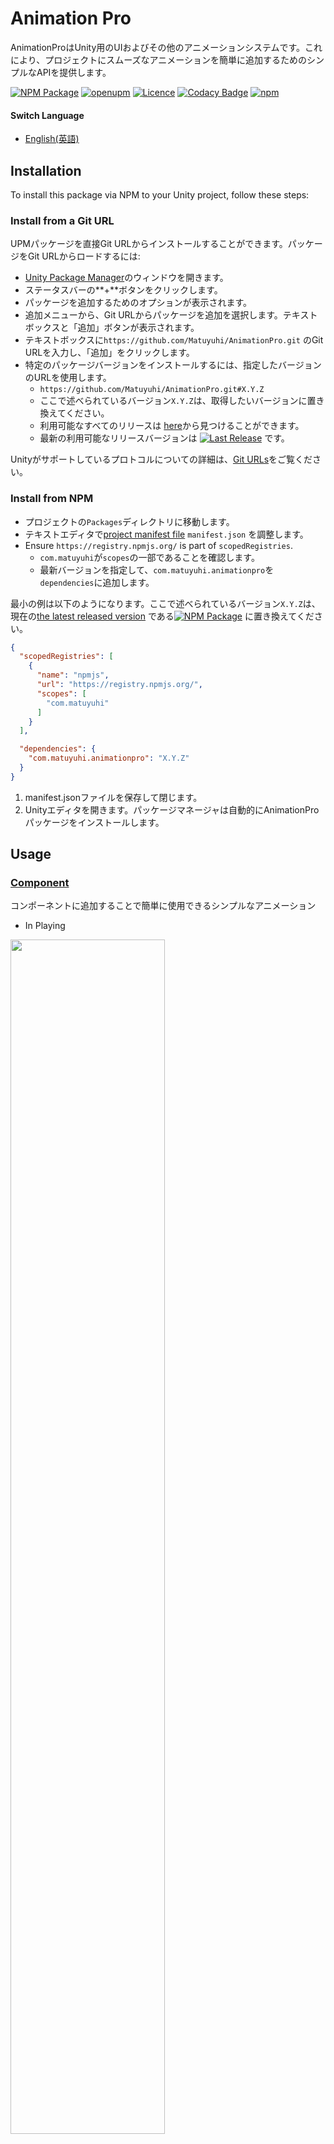 # Animation Pro

AnimationProはUnity用のUIおよびその他のアニメーションシステムです。これにより、プロジェクトにスムーズなアニメーションを簡単に追加するためのシンプルなAPIを提供します。

[![NPM Package](https://img.shields.io/npm/v/com.matuyuhi.animationpro)](https://www.npmjs.com/package/com.matuyuhi.animationpro)
[![openupm](https://img.shields.io/npm/v/com.matuyuhi.animationpro?label=openupm&registry_uri=https://package.openupm.com)](https://openupm.com/packages/com.matuyuhi.animationpro/)
[![Licence](https://img.shields.io/npm/l/com.matuyuhi.animationpro)](https://github.com/Matuyuhi/AnimationPro/blob/main/LICENSE)
[![Codacy Badge](https://app.codacy.com/project/badge/Grade/de7a60820baa4b41b0532f66d850d2bc)](https://app.codacy.com/gh/Matuyuhi/AnimationPro/dashboard?utm_source=gh&utm_medium=referral&utm_content=&utm_campaign=Badge_grade)
[![npm](https://img.shields.io/npm/dt/com.matuyuhi.animationpro.svg)](https://npmjs.com/package/com.matuyuhi.animationpro)

#### Switch Language

- [English(英語)](./README.md)

## Installation

To install this package via NPM to your Unity project, follow these steps:

### Install from a Git URL

UPMパッケージを直接Git URLからインストールすることができます。パッケージをGit URLからロードするには:

* [Unity Package Manager](https://docs.unity3d.com/Manual/upm-ui.html)のウィンドウを開きます。
* ステータスバーの**+**ボタンをクリックします。
* パッケージを追加するためのオプションが表示されます。
* 追加メニューから、Git URLからパッケージを追加を選択します。テキストボックスと「追加」ボタンが表示されます。
* テキストボックスに`https://github.com/Matuyuhi/AnimationPro.git` のGit URLを入力し、「追加」をクリックします。
* 特定のパッケージバージョンをインストールするには、指定したバージョンのURLを使用します。
    * `https://github.com/Matuyuhi/AnimationPro.git#X.Y.Z`
    * ここで述べられているバージョン`X.Y.Z`は、取得したいバージョンに置き換えてください。
    * 利用可能なすべてのリリースは [here](https://github.com/Matuyuhi/AnimationPro/releases)から見つけることができます。
    * 最新の利用可能なリリースバージョンは
      [![Last Release](https://img.shields.io/github/v/release/Matuyuhi/AnimationPro)](https://github.com/Matuyuhi/AnimationPro/releases/latest)
      です。

Unityがサポートしているプロトコルについての詳細は、[Git URLs](https://docs.unity3d.com/Manual/upm-git.html)をご覧ください。

### Install from NPM

* プロジェクトの`Packages`ディレクトリに移動します。
* テキストエディタで[project manifest file](https://docs.unity3d.com/Manual/upm-manifestPrj.html) `manifest.json` を調整します。
* Ensure `https://registry.npmjs.org/` is part of `scopedRegistries`.
    * `com.matuyuhi`が`scopes`の一部であることを確認します。
    * 最新バージョンを指定して、`com.matuyuhi.animationpro`を`dependencies`に追加します。

最小の例は以下のようになります。ここで述べられているバージョン`X.Y.Z`は、
現在の[the latest released version](https://www.npmjs.com/package/com.matuyuhi.animationpro)
である[![NPM Package](https://img.shields.io/npm/v/com.matuyuhi.animationpro?color=blue)](https://www.npmjs.com/package/com.matuyuhi.animationpro)
に置き換えてください。

```json
{
  "scopedRegistries": [
    {
      "name": "npmjs",
      "url": "https://registry.npmjs.org/",
      "scopes": [
        "com.matuyuhi"
      ]
    }
  ],

  "dependencies": {
    "com.matuyuhi.animationpro": "X.Y.Z"
  }
}
```

1. manifest.jsonファイルを保存して閉じます。
2. Unityエディタを開きます。パッケージマネージャは自動的にAnimationProパッケージをインストールします。

## Usage

### [Component](./Components.md)
コンポーネントに追加することで簡単に使用できるシンプルなアニメーション
- In Playing
<img src="https://github.com/Matuyuhi/AnimationPro/assets/92073990/4b81bb92-b1d1-4214-988c-88b763d182a2" width="70%"/>

- In Setting
<img src="https://github.com/Matuyuhi/AnimationPro/assets/92073990/131da158-6f77-49b6-a22c-8e7592c73f25" width="70%"/>  


### [アニメーション一覧](./ANIMATIONS.md)

AnimationProの基本的な使用例は以下の通りです：
<img src="https://github.com/Matuyuhi/AnimationPro/assets/92073990/9d79f6ce-39f2-46fa-875e-f5b1f2f125cb" width="70%"/>
``` csharp
public class SampleAnimation : AnimationBehaviour
{
  // onClick method attach button
  public void OnClick()
  {
    Animation(
      this.SlideOutHorizontal(AnimationAPI.DirectionHorizontal.Right, Easings.CircIn(0.8f)) +
      this.FadeOut(Easings.CircIn(0.5f, 0.2f)),
      new AnimationListener()
      {
        OnFinished = () =>
        {
            gameObject.SetActive(false);
            // imp animation finished callback
        }
      }
    );
  }
}
```

## Contributing

バグレポートや機能のリクエストは大歓迎です。
コードを改善できると思われる場合は、どうか遠慮なくプルリクエストを作成してください。

## License

このプロジェクトはMITライセンスの下にライセンスされています。詳細は、[LICENSE file](./LICENSE)をご覧ください。

## Author

このプロジェクトは[Matuyuhi](https://github.com/Matuyuhi)によって作成されました。

## Support or Contact Information

質問、問題、または貢献したい場合は、このリポジトリで問題を開くか、直接私に連絡してください。

- Project: https://github.com/Matuyuhi/AnimationPro
- Email: bird9.yuhi@gmail.com
- Github: https://github.com/Matuyuhi
